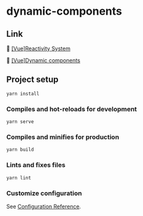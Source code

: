 # dynamic-components

## Link

:page_facing_up: [[Vue]Reactivity System](https://empty-castle.tistory.com/4)

:page_facing_up: [[Vue]Dynamic components](https://empty-castle.tistory.com/3)

## Project setup
```
yarn install
```

### Compiles and hot-reloads for development
```
yarn serve
```

### Compiles and minifies for production
```
yarn build
```

### Lints and fixes files
```
yarn lint
```

### Customize configuration
See [Configuration Reference](https://cli.vuejs.org/config/).
